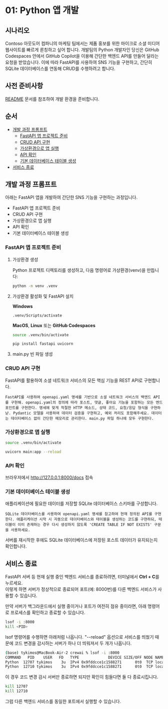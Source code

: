 # 01: Python 앱 개발

## 시나리오

Contoso 아웃도어 컴파니의 마케팅 팀에서는 제품 홍보를 위한 마이크로 소셜 미디어 웹사이트를 빠르게 론칭하고 싶어 합니다. 개발팀의 Python 개발자인 당신은 GitHub Codespaces 안에서 GitHub Copilot을 이용해 간단한 백엔드 API를 만들어 달라는 요청을 받았습니다. 이에 따라 FastAPI를 사용하여 SNS 기능을 구현하고, 간단히 SQLite 데이터베이스를 연동해 CRUD를 수행하려고 합니다.

## 사전 준비사항

[README](../README.md) 문서를 참조하여 개발 환경을 준비합니다.

## 순서

- [개발 과정 프롬프트](#개발-과정-프롬프트)
  - [FastAPI 앱 프로젝트 준비](#fastapi-앱-프로젝트-준비)
  - [CRUD API 구현](#crud-api-구현)
  - [가상환경으로 앱 실행](#가상환경으로-앱-실행)
  - [API 확인](#api-확인)
  - [기본 데이터베이스 테이블 생성](#기본-데이터베이스-테이블-생성)
- [서비스 종료](#서비스-종료)

## 개발 과정 프롬프트

아래는 FastAPI 앱을 개발하여 간단한 SNS 기능을 구현하는 과정입니다.

- FastAPI 앱 프로젝트 준비
- CRUD API 구현
- 가상환경으로 앱 실행
- API 확인
- 기본 데이터베이스 테이블 생성

### FastAPI 앱 프로젝트 준비

1. 가상환경 생성

   Python 프로젝트 디렉토리를 생성하고, 다음 명령어로 가상환경(venv)을 만듭니다:

    ```bash
    python -m venv .venv
    ```

1. 가상환경 활성화 및 FastAPI 설치

   **Windows**

    ```pwsh
    .venv/Scripts/activate
    ```

   **MacOS**, **Linux** 또는 **GitHub Codespaces**

    ```bash
    source .venv/bin/activate
    ```

    ```bash
    pip install fastapi uvicorn
    ```

1. main.py 빈 파일 생성

### CRUD API 구현

FastAPI를 활용하여 소셜 네트워크 서비스의 모든 핵심 기능을 REST API로 구현합니다.

```text
FastAPI를 사용하여 openapi.yaml 명세를 기반으로 소셜 네트워크 서비스의 백엔드 API를 구현해. openapi.yaml의 정의에 따라 포스트, 댓글, 좋아요 기능을 포함하는 모든 엔드포인트를 구현한다. 명세에 맞게 적절한 HTTP 메소드, 상태 코드, 요청/응답 형식을 구현하낟. Pydantic 모델을 사용하여 데이터 검증을 구현하고, 예외 처리도 포함해주세요. 데이터는 데이터베이스 없이 간단한 메모리로 관리한다. main.py 파일 하나에 모두 구현한다.
```

### 가상환경으로 앱 실행

```bash
source .venv/bin/activate
```

```bash
uvicorn main:app --reload
```

### API 확인

브라우저에서 http://127.0.0.1:8000/docs 접속

### 기본 데이터베이스 테이블 생성

애플리케이션에 필요한 데이터를 저장할 SQLite 데이터베이스 스키마를 구성합니다.

```text
SQLite 데이터베이스를 사용하여 openapi.yaml 명세를 참고하여 현재 정의된 API를 구현한다. 애플리케이션 시작 시 자동으로 데이터베이스와 테이블을 생성하는 코드를 구현하되, 테이블이 이미 존재하는 경우 다시 생성하지 않도록 'CREATE TABLE IF NOT EXISTS' 구문을 사용하세요. 
```

서버를 재시작한 후에도 SQLite 데이터베이스에 저장된 포스트 데이터가 유지되는지 확인합니다.

## 서비스 종료

FastAPI 서버 등 현재 실행 중인 백엔드 서비스를 종료하려면, 터미널에서 **Ctrl + C**를 누르세요.  
이렇게 하면 서버가 정상적으로 종료되어 포트(예: 8000번)를 다른 백엔드 서비스가 사용할 수 있습니다.

만약 서버가 백그라운드에서 실행 중이거나 포트가 여전히 점유 중이라면, 아래 명령어로 프로세스를 확인하고 종료할 수 있습니다.

```bash
lsof -i :8000
kill <PID>
```

lsof 명령어를 수행하면 아래처럼 나옵니다. "--reload" 옵션으로 서비스를 띄웠기 때문에 코드 변경을 감시하는 서버가 하나 더 띄워져서 두 개가 나옵니다. 

```bash
(base) tykimos@MacBook-Air-2 crewai % lsof -i :8000
COMMAND   PID    USER   FD   TYPE             DEVICE SIZE/OFF NODE NAME
Python  12707 tykimos    3u  IPv4 0x9fddcce1c1588271      0t0  TCP localhost:irdmi (LISTEN)
Python  12710 tykimos    3u  IPv4 0x9fddcce1c1588271      0t0  TCP localhost:irdmi (LISTEN)
```

이 경우 코드 변경 감시 서버만 종료하면 되지만 확인이 힘들다면 둘 다 종료시킵니다.

```bash
kill 12707
kill 12710
```

그럼 다른 백엔드 서비스를 동일한 포트에서 실행할 수 있습니다.
